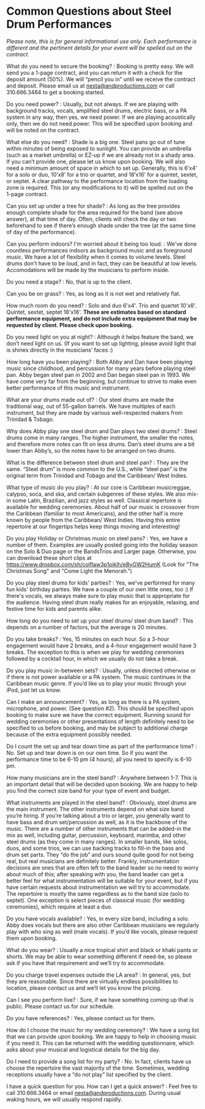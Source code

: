 
# Common Questions about Steel Drum Performances

*Please note, this is for general informational use only. Each performance is different and the pertinent details for your event will be spelled out on the contract.*

What do you need to secure the booking?
:    Booking is pretty easy. We will send you a 1-page contract, and you can return it with a check for the deposit amount (50%). We will “pencil you in” until we receive the contract and deposit. Please email us at nesta@andproductions.com or call 310.666.3464 to get a booking started.

Do you need power? 
:    Usually, but not always. If we are playing with background tracks, vocals, amplified steel drums, electric bass, or a PA system in any way, then yes, we need power. If we are playing acoustically only, then we do not need power. This will be specified upon booking and will be noted on the contract. 

What else do you need?
:    Shade is a big one. Steel pans go out of tune within minutes of being exposed to sunlight. You can provide an umbrella (such as a market umbrella) or EZ-up if we are already not in a shady area. If you can’t provide one, please let us know upon booking. We will also need a minimum amount of space in which to set up. Generally, this is 6’x4’ for a solo or duo, 10’x8’ for a trio or quartet, and 18’x16’ for a quintet, sextet, or septet. A clear pathway to the performance location from the loading zone is required. This (or any modifications to it) will be spelled out on the 1-page contract.

Can you set up under a tree for shade?
:    As long as the tree provides enough complete shade for the area required for the band (see above answer), at that time of day. Often, clients will check the day or two beforehand to see if there’s enough shade under the tree (at the same time of day of the performance).

Can you perform indoors? I'm worried about it being too loud.
:    We've done countless performances indoors as background music and as foreground music. We have a lot of flexibility when it comes to volume levels. Steel drums don't have to be loud, and in fact, they can be beautiful at low levels. Accomodations will be made by the musicians to perform inside.

Do you need a stage?
:    No, that is up to the client.

Can you be on grass? 
:    Yes, as long as it is not wet and relatively flat.

How much room do you need? 
:    Solo and duo 6'x4'. Trio and quartet 10'x8'. Quintet, sextet, septet 18'x16'. **These are estimates based on standard performance equipment, and do not include extra equipment that may be requested by client. Please check upon booking.**

Do you need light on you at night? 
:    Although it helps feature the band, we don’t need light on us. (If you want to set up lighting, please avoid light that is shines directly in the musicians’ faces :)

How long have you been playing?
:    Both Abby and Dan have been playing music since childhood, and percussion for many years before playing steel pan. Abby began steel pan in 2002 and Dan began steel pan in 1993. We have come very far from the beginning, but continue to strive to make even better performance of this music and instrument.

What are your drums made out of?
:    Our steel drums are made the traditional way, out of 55-gallon barrels. We have multiples of each instrument, but they are made by various well-respected makers from Trinidad & Tobago.

Why does Abby play one steel drum and Dan plays two steel drums?
:    Steel drums come in many ranges. The higher instrument, the smaller the notes, and therefore more notes can fit on less drums. Dan’s steel drums are a bit lower than Abby’s, so the notes have to be arranged on two drums.

What is the difference between steel drum and steel pan?
:    They are the same. “Steel drum” is more common to the U.S., while “steel pan” is the original term from Trinidad and Tobago and the Caribbean/ West Indies.

What type of music do you play?
:    At our core is Caribbean musicreggae, calypso, soca, and ska, and certain subgenres of these styles. We also mix-in some Latin, Brazilian, and jazz styles as well. Classical repertoire is available for wedding ceremonies. About half of our music is crossover from the Caribbean (familiar to most Americans), and the other half is more known by people from the Caribbean/ West Indies. Having this entire repertoire at our fingertips helps keep things moving and interesting! 

Do you play Holiday or Christmas music on steel pans?
:    Yes, we have a number of them. Examples are usually posted going into the holiday season on the Solo & Duo page or the BandsTrios and Larger page. Otherwise, you can download these short clips at https://www.dropbox.com/sh/colflaw3p1oiklh/eByGW2HumK 
(Look for "The Christmas Song" and "Come Light the Menorah.")

Do you play steel drums for kids' parties?
:    Yes, we've performed for many fun kids' birthday parties. We have a couple of our own little ones, too :) If there's vocals, we always make sure to play music that is appropriate for the audience. Having steel drum really makes for an enjoyable, relaxing, and festive time for kids and parents alike.

How long do you need to set up your steel drums/ steel drum band?
:    This depends on a number of factors, but the average is 20 minutes.

Do you take breaks?
:    Yes, 15 minutes on each hour. So a 3-hour engagement would have 2 breaks, and a 4-hour engagement would have 3 breaks. The exception to this is when we play for wedding ceremonies followed by a cocktail hour, in which we usually do not take a break.

Do you play music in-between sets?
:    Usually, unless directed otherwise or if there is not power available or a PA system. The music continues in the Caribbean music genre. If you’d like us to play your music through your iPod, just let us know.

Can I make an announcement?
:    Yes, as long as there is a PA system, microphone, and power. (See question #2). This should be specified upon booking to make sure we have the correct equipment. Running sound for wedding ceremonies or other presentations of length definitely need to be specified to us before booking, and may be subject to additional charge because of the extra equipment possibly needed. 

Do I count the set up and tear down time as part of the performance time?
:    No. Set up and tear down is on our own time. So if you want the performance time to be 6-10 pm (4 hours), all you need to specify is 6-10 pm.

How many musicians are in the steel band?
:    Anywhere between 1-7. This is an important detail that will be decided upon booking. We are happy to help you find the correct size band for your type of event and budget. 

What instruments are played in the steel band?
:    Obviously, steel drums are the main instrument. The other instruments depend on what size band you’re hiring. If you’re talking about a trio or larger, you generally want to have bass and drum set/percussion as well, as it is the backbone of the music. There are a number of other instruments that can be added-in the mix as well, including guitar, percussion, keyboard, marimba, and other steel drums (as they come in many ranges). In smaller bands, like solos, duos, and some trios, we can use backing tracks to fill-in the bass and drum set parts. They “do the job” and ours sound quite good for not being real, but real musicians are definitely better. Frankly, instrumentation decisions are ones that are often left to the band leader so no need to worry about much of this; after speaking with you, the band leader can get a better feel for what instrumentation will be suitable for your event, but if you have certain requests about instrumentation we will try to accommodate. The repertoire is mostly the same regardless as to the band size (solo to septet). One exception is select pieces of classical music (for wedding ceremonies), which require at least a duo.

Do you have vocals available? 
:    Yes, in every size band, including a solo. Abby does vocals but there are also other Caribbean musicians we regularly play with who sing as well (male vocals). If you’d like vocals, please request them upon booking.

What do you wear?
:    Usually a nice tropical shirt and black or khaki pants or shorts. We may be able to wear something different if need-be, so please ask if you have that requirement and we’ll try to accommodate.

Do you charge travel expenses outside the LA area?
:    In general, yes, but they are reasonable. Since there are virtually endless possibilities to location, please contact us and we’ll let you know the pricing.

Can I see you perform live?
:    Sure, if we have something coming up that is public. Please contact us for our schedule.

Do you have references?
:    Yes, please contact us for them.

How do I choose the music for my wedding ceremony?
:    We have a song list that we can provide upon booking. We are happy to help in choosing music if you need it. This can be returned with the wedding questionnaire, which asks about your musical and logistical details for the big day.

Do I need to provide a song list for my party?
:    No. In fact, clients have us choose the repertoire the vast majority of the time. Sometimes, wedding receptions usually have a “do not play” list specified by the client.

I have a quick question for you. How can I get a quick answer?
:    Feel free to call 310.666.3464 or email [nesta@andproductions.com](mailto:nesta@andproductions.com). During usual waking hours, we will usually respond rapidly.

